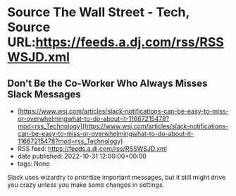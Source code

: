 # Source The Wall Street - Tech, Source URL:https://feeds.a.dj.com/rss/RSSWSJD.xml

## Don't Be the Co-Worker Who Always Misses Slack Messages
 - [https://www.wsj.com/articles/slack-notifications-can-be-easy-to-miss-or-overwhelmingwhat-to-do-about-it-11667215478?mod=rss_Technology](https://www.wsj.com/articles/slack-notifications-can-be-easy-to-miss-or-overwhelmingwhat-to-do-about-it-11667215478?mod=rss_Technology)
 - RSS feed: https://feeds.a.dj.com/rss/RSSWSJD.xml
 - date published: 2022-10-31 12:00:00+00:00
 - tags: None

Slack uses wizardry to prioritize important messages, but it still might drive you crazy unless you make some changes in settings.
